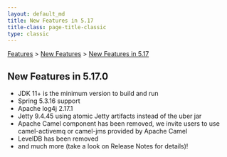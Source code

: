 ```yaml
---
layout: default_md
title: New Features in 5.17
title-class: page-title-classic
type: classic
---
```


[Features](features) > [New Features](new-features) > [New Features in 5.17](new-features-in-517)


New Features in 5.17.0
----------------------

*  JDK 11+ is the minimum version to build and run
*  Spring 5.3.16 support
*  Apache log4j 2.17.1
*  Jetty 9.4.45 using atomic Jetty artifacts instead of the uber jar
*  Apache Camel component has been removed, we invite users to use camel-activemq or camel-jms provided by Apache Camel
*  LevelDB has been removed
*  and much more (take a look on Release Notes for details)!
